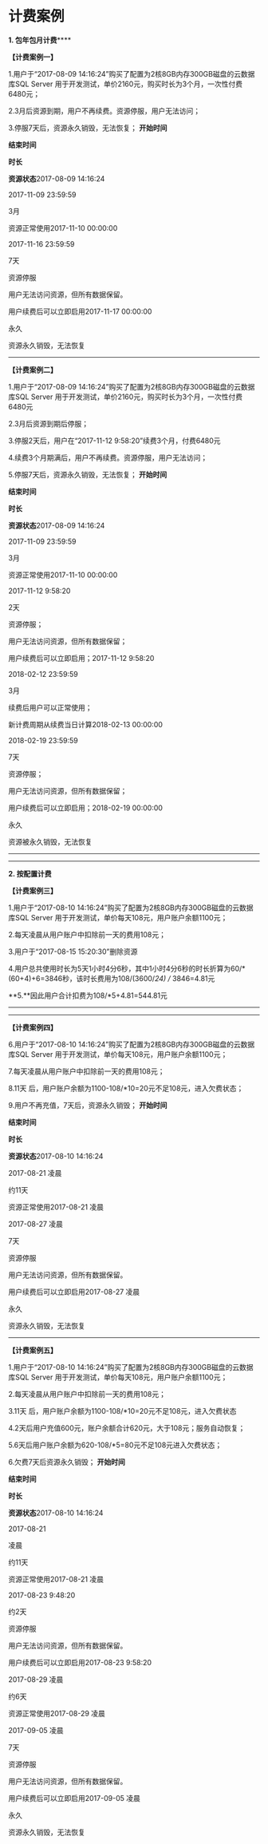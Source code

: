# **计费案例**

**1. 包年包月计费******

**【计费案例一】**

1.用户于“2017-08-09 14:16:24”购买了配置为2核8GB内存300GB磁盘的云数据库SQL Server 用于开发测试，单价2160元，购买时长为3个月，一次性付费6480元；

2.3月后资源到期，用户不再续费。资源停服，用户无法访问；

3.停服7天后，资源永久销毁，无法恢复；
**开始时间**

**结束时间**

**时长**

**资源状态**2017-08-09 14:16:24

2017-11-09 23:59:59

3月

资源正常使用2017-11-10 00:00:00

2017-11-16 23:59:59

7天

资源停服

用户无法访问资源，但所有数据保留。

用户续费后可以立即启用2017-11-17 00:00:00

永久

资源永久销毁，无法恢复

****

**【计费案例二】**

1.用户于“2017-08-09 14:16:24”购买了配置为2核8GB内存300GB磁盘的云数据库SQL Server 用于开发测试，单价2160元，购买时长为3个月，一次性付费6480元

2.3月后资源到期后停服；

3.停服2天后，用户在“2017-11-12 9:58:20”续费3个月，付费6480元

4.续费3个月期满后，用户不再续费。资源停服，用户无法访问；

5.停服7天后，资源永久销毁，无法恢复；
**开始时间**

**结束时间**

**时长**

**资源状态**2017-08-09 14:16:24

2017-11-09 23:59:59

3月

资源正常使用2017-11-10 00:00:00

2017-11-12 9:58:20

2天

资源停服；

用户无法访问资源，但所有数据保留；

用户续费后可以立即启用；2017-11-12 9:58:20

2018-02-12 23:59:59

3月

续费后用户可以正常使用；

新计费周期从续费当日计算2018-02-13 00:00:00

2018-02-19 23:59:59

7天

资源停服；

用户无法访问资源，但所有数据保留；

用户续费后可以立即启用；2018-02-19 00:00:00

永久

资源被永久销毁，无法恢复

****

****

**2. 按配置计费**

**【计费案例三】**

1.用户于“2017-08-10 14:16:24”购买了配置为2核8GB内存300GB磁盘的云数据库SQL Server 用于开发测试，单价每天108元，用户账户余额1100元；

2.每天凌晨从用户账户中扣除前一天的费用108元；

3.用户于“2017-08-15 15:20:30”删除资源

4.用户总共使用时长为5天1小时4分6秒，其中1小时4分6秒的时长折算为60/*(60+4)+6=3846秒，该时长费用为108/(3600/*24) /* 3846=4.81元

**5.**因此用户合计扣费为108/*5+4.81=544.81元

****

****

**【计费案例四】**

6.用户于“2017-08-10 14:16:24”购买了配置为2核8GB内存300GB磁盘的云数据库SQL Server 用于开发测试，单价每天108元，用户账户余额1100元；

7.每天凌晨从用户账户中扣除前一天的费用108元；

8.11天 后，用户账户余额为1100-108/*10=20元不足108元，进入欠费状态；

9.用户不再充值，7天后，资源永久销毁；
**开始时间**

**结束时间**

**时长**

**资源状态**2017-08-10 14:16:24

2017-08-21 凌晨

约11天

资源正常使用2017-08-21 凌晨

2017-08-27 凌晨

7天

资源停服

用户无法访问资源，但所有数据保留。

用户续费后可以立即启用2017-08-27 凌晨

永久

资源永久销毁，无法恢复

****

**【计费案例五】**

1.用户于“2017-08-10 14:16:24”购买了配置为2核8GB内存300GB磁盘的云数据库SQL Server 用于开发测试，单价每天108元，用户账户余额1100元；

2.每天凌晨从用户账户中扣除前一天的费用108元；

3.11天 后，用户账户余额为1100-108/*10=20元不足108元，进入欠费状态

4.2天后用户充值600元，账户余额合计620元，大于108元；服务自动恢复；

5.6天后用户账户余额为620-108/*5=80元不足108元进入欠费状态；

6.欠费7天后资源永久销毁；
**开始时间**

**结束时间**

**时长**

**资源状态**2017-08-10 14:16:24

2017-08-21

凌晨

约11天

资源正常使用2017-08-21 凌晨

2017-08-23 9:48:20

约2天

资源停服

用户无法访问资源，但所有数据保留。

用户续费后可以立即启用2017-08-23 9:58:20

2017-08-29 凌晨

约6天

资源正常使用2017-08-29 凌晨

2017-09-05 凌晨

7天

资源停服

用户无法访问资源，但所有数据保留。

用户续费后可以立即启用2017-09-05 凌晨

永久

资源永久销毁，无法恢复